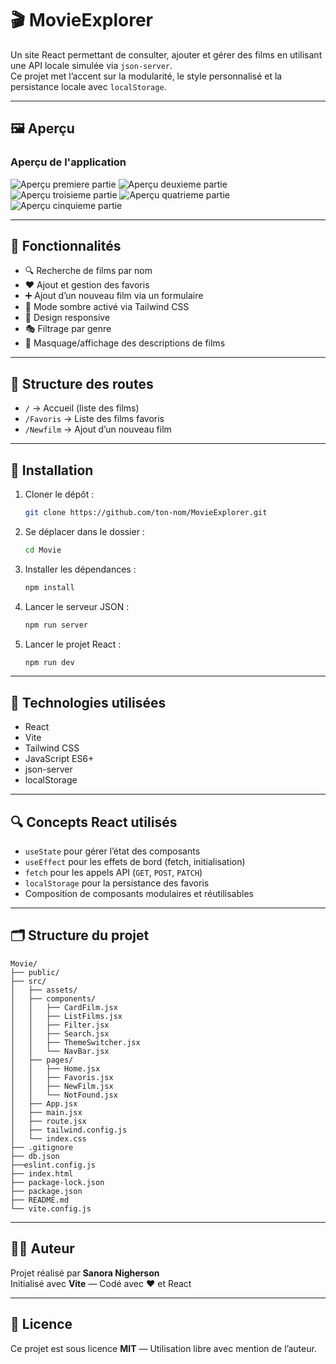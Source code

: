 
# 🎬 MovieExplorer

Un site React permettant de consulter, ajouter et gérer des films en utilisant une API locale simulée via `json-server`.  
Ce projet met l’accent sur la modularité, le style personnalisé et la persistance locale avec `localStorage`.

---

## 🖼️ Aperçu
### Aperçu de l'application
![Aperçu premiere partie](./src/assets/git_part_1.gif)
![Aperçu deuxieme partie](./src/assets/git_part_2.gif)
![Aperçu troisieme partie](./src/assets/git_part_3.gif)
![Aperçu quatrieme partie](./src/assets/git_part_4.gif)
![Aperçu cinquieme partie](./src/assets/git_part_5.gif)

---

## 🚀 Fonctionnalités

- 🔍 Recherche de films par nom
- ❤️ Ajout et gestion des favoris
- ➕ Ajout d’un nouveau film via un formulaire
- 🌙 Mode sombre activé via Tailwind CSS
- 📱 Design responsive
- 🎭 Filtrage par genre
- 🙈 Masquage/affichage des descriptions de films

---

## 📁 Structure des routes

- `/` → Accueil (liste des films)
- `/Favoris` → Liste des films favoris
- `/Newfilm` → Ajout d’un nouveau film

---

## 🔧 Installation

1. Cloner le dépôt :
   ```bash
   git clone https://github.com/ton-nom/MovieExplorer.git
   ```

2. Se déplacer dans le dossier :
   ```bash
   cd Movie
   ```

3. Installer les dépendances :
   ```bash
   npm install
   ```

4. Lancer le serveur JSON :
   ```bash
   npm run server
   ```

5. Lancer le projet React :
   ```bash
   npm run dev
   ```

---

## 🧱 Technologies utilisées

- React
- Vite
- Tailwind CSS
- JavaScript ES6+
- json-server
- localStorage

---

## 🔍 Concepts React utilisés

- `useState` pour gérer l’état des composants
- `useEffect` pour les effets de bord (fetch, initialisation)
- `fetch` pour les appels API (`GET`, `POST`, `PATCH`)
- `localStorage` pour la persistance des favoris
- Composition de composants modulaires et réutilisables

---

## 🗂️ Structure du projet

```
Movie/
├── public/
├── src/
│   ├── assets/
│   ├── components/
│   │   ├── CardFilm.jsx
│   │   ├── ListFilms.jsx
│   │   ├── Filter.jsx
│   │   ├── Search.jsx
│   │   ├── ThemeSwitcher.jsx
│   │   └── NavBar.jsx
│   ├── pages/
│   │   ├── Home.jsx
│   │   ├── Favoris.jsx
│   │   ├── NewFilm.jsx
│   │   └── NotFound.jsx
│   ├── App.jsx
│   ├── main.jsx
│   ├── route.jsx
│   ├── tailwind.config.js
│   └── index.css
├── .gitignore
├── db.json
├──eslint.config.js
├── index.html
├── package-lock.json
├── package.json
├── README.md
└── vite.config.js
```

---

## 🧑‍💻 Auteur

Projet réalisé par **Sanora Nigherson**  
Initialisé avec **Vite** — Codé avec ❤️ et React

---

## 📜 Licence

Ce projet est sous licence **MIT** — Utilisation libre avec mention de l’auteur.


[def]: ./src